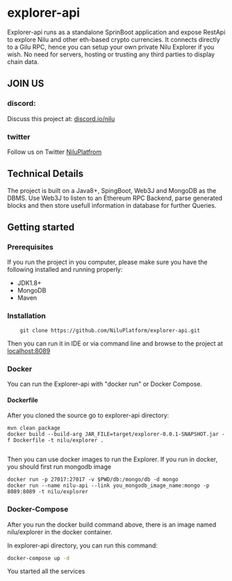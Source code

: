 # explorer-api
Explorer-api runs as a standalone SprinBoot application and expose RestApi to explore Nilu and other eth-based crypto currencies.
It connects directly to a Gilu RPC, hence you can setup your own private Nilu Explorer if you wish.
No need for servers, hosting or trusting any third parties to display chain data.
## JOIN US
### discord:
Discuss this project at: [discord.io/nilu](https://discord.io/nilu)

### twitter
Follow us on Twitter [NiluPlatfrom](https://twitter.com/NiluPlatform)

## Technical Details
The project is built on a Java8+, SpingBoot, Web3J and MongoDB as the DBMS.
Use Web3J to listen to an Ethereum RPC Backend, parse generated blocks and then store usefull information in database for further Queries.

## Getting started
### Prerequisites
If you run the project in you computer, please make sure you have the following installed and running properly:
- JDK1.8+
- MongoDB
- Maven
### Installation
```
    git clone https://github.com/NiluPlatform/explorer-api.git
```
Then you can run it in IDE or via command line and browse to the project at [localhost:8089](http://localhost:8089/)

### Docker
You can run the Explorer-api with "docker run" or Docker Compose.
#### Dockerfile
After you cloned the source go to explorer-api directory:
````
mvn clean package
docker build --build-arg JAR_FILE=target/explorer-0.0.1-SNAPSHOT.jar -f Dockerfile -t nilu/explorer .
    
````
Then you can use docker images to run the Explorer.
If you run in docker, you should first run mongodb image
````
docker run -p 27017:27017 -v $PWD/db:/mongo/db -d mongo
docker run --name nilu-api --link you_mongodb_image_name:mongo -p 8089:8089 -t nilu/explorer
````
### Docker-Compose
After you run the docker build command above, there is an image named nilu/explorer in the docker container.


In explorer-api directory, you can run this command:
````bash
docker-compose up -d
````
You started all the services
